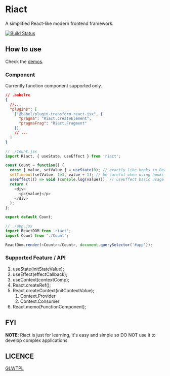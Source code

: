 # Riact

A simplified React-like modern frontend framework.

[![Build Status](https://travis-ci.org/oychao/riact.svg?branch=master)](https://travis-ci.org/oychao/riact)

## How to use

Check the [demos][1].

### Component

Currently function component supported only.

```json
// .babelrc
{
  //...
  "plugins": [
    ["@babel/plugin-transform-react-jsx", {
      "pragma": "Riact.createElement",
      "pragmaFrag": "Riact.Fragment"
    }],
    // ...
  ]
}
```

```javascript
// ./Count.jsx
import Riact, { useState, useEffect } from 'riact';

const Count = function() {
  const [ value, setValue ] = useState(0); // exactly like hooks in React 16.8.
  setTimeout(setValue, 1e3, value + 1); // be careful when using hooks in timer functions, it's kind of tricky.
  useEffect(() => void (console.log(value))); // useEffect basic usage
  return (
    <div>
      <p>{value}</p>
    </div>
  );
};

export default Count;
```

```javascript
// ./app.jsx
import ReactDOM from 'riact';
import Count from './Count';

ReactDom.render(<Count></Count>, document.querySelector('#app'));
```

### Supported Feature / API

1. useState(initStateValue);
2. useEffect(effectCallback);
3. useContext(contextComp);
4. React.createRef();
5. React.createContext(initContextValue);
   1. Context.Provider
   2. Context.Consumer
6. React.memo(FunctionComponent);

## FYI

**NOTE**: Riact is just for learning, it's easy and simple so DO NOT use it to develop complex applications.

## LICENCE

[GLWTPL](https://github.com/me-shaon/GLWTPL)

[1]: https://github.com/oychao/riact/tree/master/demos
